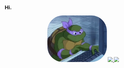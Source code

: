 ### Hi.


<div align="center">
  <img alt="gustavo-pic" height="150" style="border-radius:50px;" src="https://github.com/gustav042/gustav042/blob/main/giphy.gif">
  <a href="https://github.com/gustav042">
  <img height="160em" src="https://github-readme-stats.vercel.app/api?username=gustav042&show_icons=true&theme=dracula&include_all_commits=true&count_private=true"/>
  <img height="160em" src="https://github-readme-stats.vercel.app/api/top-langs/?username=gustav042&layout=compact&langs_count=7&theme=dracula"/>
</div>
